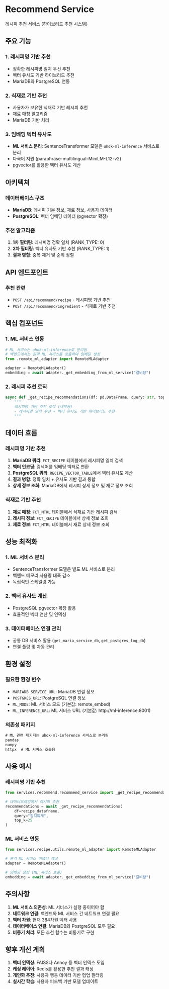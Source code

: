 # Recommend Service

레시피 추천 서비스 (하이브리드 추천 시스템)

## 주요 기능

### 1. 레시피명 기반 추천
- 정확한 레시피명 일치 우선 추천
- 벡터 유사도 기반 하이브리드 추천
- MariaDB와 PostgreSQL 연동

### 2. 식재료 기반 추천
- 사용자가 보유한 식재료 기반 레시피 추천
- 재료 매칭 알고리즘
- MariaDB 기반 처리

### 3. 임베딩 벡터 유사도
- **ML 서비스 분리**: SentenceTransformer 모델은 `uhok-ml-inference` 서비스로 분리
- 다국어 지원 (paraphrase-multilingual-MiniLM-L12-v2)
- pgvector를 활용한 벡터 유사도 계산

## 아키텍처

### 데이터베이스 구조
- **MariaDB**: 레시피 기본 정보, 재료 정보, 사용자 데이터
- **PostgreSQL**: 벡터 임베딩 데이터 (pgvector 확장)

### 추천 알고리즘
1. **1차 필터링**: 레시피명 정확 일치 (RANK_TYPE: 0)
2. **2차 필터링**: 벡터 유사도 기반 추천 (RANK_TYPE: 1)
3. **결과 병합**: 중복 제거 및 순위 정렬

## API 엔드포인트

### 추천 관련
- `POST /api/recommend/recipe` - 레시피명 기반 추천
- `POST /api/recommend/ingredient` - 식재료 기반 추천

## 핵심 컴포넌트

### 1. ML 서비스 연동
```python
# ML 서비스는 uhok-ml-inference로 분리됨
# 백엔드에서는 원격 ML 서비스를 호출하여 임베딩 생성
from .remote_ml_adapter import RemoteMLAdapter

adapter = RemoteMLAdapter()
embedding = await adapter._get_embedding_from_ml_service("갈비탕")
```

### 2. 레시피 추천 로직
```python
async def _get_recipe_recommendations(df: pd.DataFrame, query: str, top_k: int = 25) -> pd.DataFrame:
    """
    레시피명 기반 추천 로직 (내부용)
    - 레시피명 일치 우선 + 벡터 유사도 기반 하이브리드 추천
    """
```

## 데이터 흐름

### 레시피명 기반 추천
1. **MariaDB 쿼리**: `FCT_RECIPE` 테이블에서 레시피명 일치 검색
2. **벡터 인코딩**: 검색어를 임베딩 벡터로 변환
3. **PostgreSQL 쿼리**: `RECIPE_VECTOR_TABLE`에서 벡터 유사도 계산
4. **결과 병합**: 정확 일치 + 유사도 기반 결과 통합
5. **상세 정보 조회**: MariaDB에서 레시피 상세 정보 및 재료 정보 조회

### 식재료 기반 추천
1. **재료 매칭**: `FCT_MTRL` 테이블에서 식재료 기반 레시피 검색
2. **레시피 정보**: `FCT_RECIPE` 테이블에서 상세 정보 조회
3. **재료 정보**: `FCT_MTRL` 테이블에서 재료 상세 정보 조회

## 성능 최적화

### 1. ML 서비스 분리
- SentenceTransformer 모델은 별도 ML 서비스로 분리
- 백엔드 메모리 사용량 대폭 감소
- 독립적인 스케일링 가능

### 2. 벡터 유사도 계산
- PostgreSQL pgvector 확장 활용
- 효율적인 벡터 연산 및 인덱싱

### 3. 데이터베이스 연결 관리
- 공통 DB 서비스 활용 (`get_maria_service_db`, `get_postgres_log_db`)
- 연결 풀링 및 자동 관리

## 환경 설정

### 필요한 환경 변수
- `MARIADB_SERVICE_URL`: MariaDB 연결 정보
- `POSTGRES_URL`: PostgreSQL 연결 정보
- `ML_MODE`: ML 서비스 모드 (기본값: remote_embed)
- `ML_INFERENCE_URL`: ML 서비스 URL (기본값: http://ml-inference:8001)

### 의존성 패키지
```txt
# ML 관련 패키지는 uhok-ml-inference 서비스로 분리됨
pandas
numpy
httpx  # ML 서비스 호출용
```

## 사용 예시

### 레시피명 기반 추천
```python
from services.recommend.recommend_service import _get_recipe_recommendations

# 데이터프레임에서 레시피 추천
recommendations = await _get_recipe_recommendations(
    df=recipe_dataframe,
    query="김치찌개",
    top_k=25
)
```

### ML 서비스 연동
```python
from services.recipe.utils.remote_ml_adapter import RemoteMLAdapter

# 원격 ML 서비스 어댑터 생성
adapter = RemoteMLAdapter()

# 임베딩 생성 (ML 서비스 호출)
embedding = await adapter._get_embedding_from_ml_service("갈비탕")
```

## 주의사항

1. **ML 서비스 의존성**: ML 서비스가 실행 중이어야 함
2. **네트워크 연결**: 백엔드와 ML 서비스 간 네트워크 연결 필요
3. **벡터 차원**: 현재 384차원 벡터 사용
4. **데이터베이스 연결**: MariaDB와 PostgreSQL 모두 필요
5. **비동기 처리**: 모든 추천 함수는 비동기로 구현

## 향후 개선 계획

1. **벡터 인덱싱**: FAISS나 Annoy 등 벡터 인덱스 도입
2. **캐싱 레이어**: Redis를 활용한 추천 결과 캐싱
3. **개인화 추천**: 사용자 행동 데이터 기반 협업 필터링
4. **실시간 학습**: 사용자 피드백 기반 모델 업데이트